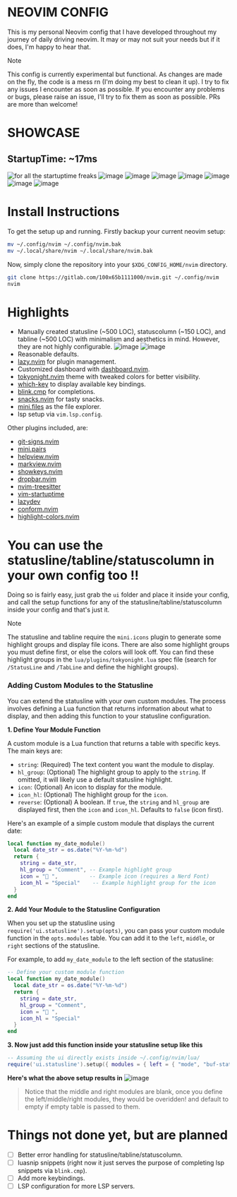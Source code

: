 # NEOVIM CONFIG
This is my personal Neovim config that I have developed throughout my journey of daily driving neovim. It may or may not suit your needs but if it does, I'm happy to hear that.

> [!Note]
> This config is currently experimental but functional. As changes are made on the fly, the code is a mess rn (I'm doing my best to clean it up). I try to fix any issues I encounter as soon as possible.
> If you encounter any problems or bugs, please raise an issue, I'll try to fix them as soon as possible. PRs are more than welcome!

# SHOWCASE
## StartupTime: ~17ms 
![for all the startuptime freaks](https://github.com/user-attachments/assets/8178dcfe-1177-42b6-8cb0-91ab920addc7)
![image](https://github.com/user-attachments/assets/bf625347-6098-4033-8cac-7bd0c71a9aeb)
![image](https://github.com/user-attachments/assets/843ac2c7-1375-4c87-9197-f35bb2f543f2)
![image](https://github.com/user-attachments/assets/e39b5f40-885e-4259-8644-ba217f3b6f93)
![image](https://github.com/user-attachments/assets/70ce54dc-72dc-4e0b-956f-285e6729257e)
![image](https://github.com/user-attachments/assets/31c683c3-74c1-4a03-9245-8fac62587c19)
![image](https://github.com/user-attachments/assets/59c74c96-f067-4ee1-98b8-d0250183eb7b)
![image](https://github.com/user-attachments/assets/258eadf4-8ce0-4337-805f-20084439f0ed)


# Install Instructions

To get the setup up and running.
Firstly backup your current neovim setup:

```bash
mv ~/.config/nvim ~/.config/nvim.bak
mv ~/.local/share/nvim ~/.local/share/nvim.bak
```

Now, simply clone the repository into your `$XDG_CONFIG_HOME/nvim` directory.

```bash
git clone https://gitlab.com/100x65b1111000/nvim.git ~/.config/nvim
nvim
```

# Highlights
- Manually created statusline (~500 LOC), statuscolumn (~150 LOC), and tabline (~500 LOC) with minimalism and aesthetics in mind. However, they are not highly configurable.
![image](https://github.com/user-attachments/assets/a8522a29-dc3e-41af-b23b-c8268ca81a3f)
![image](https://github.com/user-attachments/assets/e0f57119-ba19-4d1b-a8ba-e15b1e8d8f95)
- Reasonable defaults.
- [lazy.nvim](https://github.com/folke/lazy.nvim) for plugin management.
- Customized dashboard with [dashboard.nvim](https://github.com/nvimdev/dashboard.nvim).
- [tokyonight.nvim](https://github.com/folke/tokyonight.nvim) theme with tweaked colors for better visibility.
- [which-key](https://github.com/folke/which-key.nvim) to display available key bindings.
- [blink.cmp](https://github.com/Saghen/blink.cmp) for completions.
- [snacks.nvim](https://github.com/folke/snacks.nvim) for tasty snacks.
- [mini.files](https://github.com/echasnovski/mini.files) as the file explorer.
- lsp setup via `vim.lsp.config`.

Other plugins included, are:
- [git-signs.nvim](https://github.com/lewis6991/gitsigns.nvim)
- [mini.pairs](https://github.com/echasnovski/mini.nvim)
- [helpview.nvim](https://github.com/OXY2DEV/helpview.nvim)
- [markview.nvim](https://github.com/OXY2DEV/markview.nvim)
- [showkeys.nvim](https://github.com/nvzone/showkeys)
- [dropbar.nvim](https://github.com/Bekaboo/dropbar.nvim)
- [nvim-treesitter](https://github.com/nvim-treesitter/nvim-treesitter)
- [vim-startuptime](https://github.com/dstein64/vim-startuptime)
- [lazydev](https://github.com/folke/lazydev.nvim)
- [conform.nvim](https://github.com/stevearc/conform.nvim)
- [highlight-colors.nvim](https://github.com/brenoprata10/nvim-highlight-colors)

# You can use the statusline/tabline/statuscolumn in your own config too !!
Doing so is fairly easy, just grab the `ui` folder and place it inside your config, and call the setup functions for any of the statusline/tabline/statuscolumn inside your config and that's just it.


> [!Note]
> The statusline and tabline require the `mini.icons` plugin to generate some highlight groups and display file icons.
> There are also some highlight groups you must define first, or else the colors will look off. You can find these highlight groups in the `lua/plugins/tokyonight.lua` spec file (search for `/StatusLine` and `/TabLine` and define the highlight groups).

### Adding Custom Modules to the Statusline

You can extend the statusline with your own custom modules. The process involves defining a Lua function that returns information about what to display, and then adding this function to your statusline configuration.

**1. Define Your Module Function**

A custom module is a Lua function that returns a table with specific keys. The main keys are:

*   `string`: (Required) The text content you want the module to display.
*   `hl_group`: (Optional) The highlight group to apply to the `string`. If omitted, it will likely use a default statusline highlight.
*   `icon`: (Optional) An icon to display for the module.
*   `icon_hl`: (Optional) The highlight group for the `icon`.
*   `reverse`: (Optional) A boolean. If `true`, the `string` and `hl_group` are displayed first, then the `icon` and `icon_hl`. Defaults to `false` (icon first).

Here's an example of a simple custom module that displays the current date:

```lua
local function my_date_module()
  local date_str = os.date("%Y-%m-%d")
  return {
    string = date_str,
    hl_group = "Comment", -- Example highlight group
    icon = " ",          -- Example icon (requires a Nerd Font)
    icon_hl = "Special"    -- Example highlight group for the icon
  }
end
```

**2. Add Your Module to the Statusline Configuration**

When you set up the statusline using `require('ui.statusline').setup(opts)`, you can pass your custom module function in the `opts.modules` table. You can add it to the `left`, `middle`, or `right` sections of the statusline.

For example, to add `my_date_module` to the left section of the statusline:

```lua
-- Define your custom module function 
local function my_date_module()
  local date_str = os.date("%Y-%m-%d")
  return {
    string = date_str,
    hl_group = "Comment",
    icon = " ",
    icon_hl = "Special"
  }
end
```

**3. Now just add this function inside your statusline setup like this**

```lua
-- Assuming the ui directly exists inside ~/.config/nvim/lua/
require('ui.statusline').setup({ modules = { left = { "mode", "buf-status", "buf-info", my_date_module }, middle = { ... }, right = { ... }}})

```

**Here's what the above setup results in**
![image](https://github.com/user-attachments/assets/1c17926f-c2d8-430c-9197-72e3da7fcbab)
> Notice that the middle and right modules are blank, once you define the left/middle/right modules, they would be overidden! and default to empty if empty table is passed to them.



# Things not done yet, but are planned
- [ ] Better error handling for statusline/tabline/statuscolumn.
- [ ] luasnip snippets (right now it just serves the purpose of completing lsp snippets via `blink.cmp`).
- [ ] Add more keybindings.
- [ ] LSP configuration for more LSP servers.
